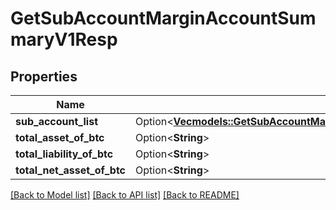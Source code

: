 # GetSubAccountMarginAccountSummaryV1Resp

## Properties

Name | Type | Description | Notes
------------ | ------------- | ------------- | -------------
**sub_account_list** | Option<[**Vec<models::GetSubAccountMarginAccountSummaryV1RespSubAccountListInner>**](GetSubAccountMarginAccountSummaryV1Resp_subAccountList_inner.md)> |  | [optional]
**total_asset_of_btc** | Option<**String**> |  | [optional]
**total_liability_of_btc** | Option<**String**> |  | [optional]
**total_net_asset_of_btc** | Option<**String**> |  | [optional]

[[Back to Model list]](../README.md#documentation-for-models) [[Back to API list]](../README.md#documentation-for-api-endpoints) [[Back to README]](../README.md)


